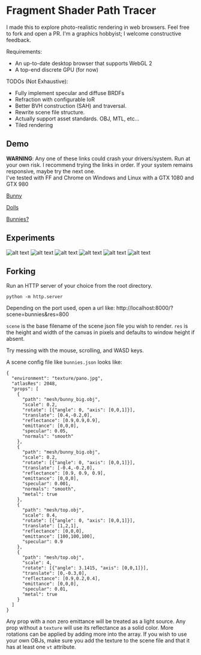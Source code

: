 # Fragment Shader Path Tracer

I made this to explore photo-realistic rendering in web browsers. Feel free to fork and open a PR. I'm a graphics hobbyist; I welcome constructive feedback.
 
Requirements:
* An up-to-date desktop browser that supports WebGL 2
* A top-end discrete GPU (for now)

TODOs (Not Exhaustive):
* Fully implement specular and diffuse BRDFs
* Refraction with configurable IoR
* Better BVH construction (SAH) and traversal.
* Rewrite scene file structure.
* Actually support asset standards. OBJ, MTL, etc...
* Tiled rendering

## Demo

**WARNING**: Any one of these links could crash your drivers/system. Run at your own risk. I recommend trying the links in order. If your system remains responsive, maybe try the next one.  
I've tested with FF and Chrome on Windows and Linux with a GTX 1080 and GTX 980

[Bunny](http://apbodnar.github.io/FSPT/index.html?scene=bunny&res=400)

[Dolls](http://apbodnar.github.io/FSPT/index.html?scene=wood&res=400)

[Bunnies?](http://apbodnar.github.io/FSPT/index.html?scene=bunnies&res=400)


## Experiments

![alt text](images/hands.png)
![alt text](images/dragbunn.png)
![alt text](images/dragon.png)
![alt text](images/fairy.png)
![alt text](images/wood.png)
![alt text](images/sib.png)

## Forking

Run an HTTP server of your choice from the root directory.

`python -m http.server`

Depending on the port used, open a url like: http://localhost:8000/?scene=bunnies&res=800

`scene` is the base filename of the scene json file you wish to render.
`res` is the height and width of the canvas in pixels and defaults to window height if absent.

Try messing with the mouse, scrolling, and WASD keys.

A scene config file like `bunnies.json` looks like:

```
{
  "environment": "texture/pano.jpg",
  "atlasRes": 2048,
  "props": [
    {
      "path": "mesh/bunny_big.obj",
      "scale": 0.2,
      "rotate": [{"angle": 0, "axis": [0,0,1]}],
      "translate": [0.4,-0.2,0],
      "reflectance": [0.9,0.9,0.9],
      "emittance": [0,0,0],
      "specular": 0.05,
      "normals": "smooth"
    },
    {
      "path": "mesh/bunny_big.obj",
      "scale": 0.2,
      "rotate": [{"angle": 0, "axis": [0,0,1]}],
      "translate": [-0.4,-0.2,0],
      "reflectance": [0.9, 0.9, 0.9],
      "emittance": [0,0,0],
      "specular": 0.001,
      "normals": "smooth",
      "metal": true
    },
    {
      "path": "mesh/top.obj",
      "scale": 0.4,
      "rotate": [{"angle": 0, "axis": [0,0,1]}],
      "translate": [1,2,1],
      "reflectance": [0,0,0],
      "emittance": [100,100,100],
      "specular": 0.9
    },
    {
      "path": "mesh/top.obj",
      "scale": 4,
      "rotate": [{"angle": 3.1415, "axis": [0,0,1]}],
      "translate": [0,-0.3,0],
      "reflectance": [0.9,0.2,0.4],
      "emittance": [0,0,0],
      "specular": 0.01,
      "metal": true
    }
  ]
}
```

Any prop with a non zero emittance will be treated as a light source. Any prop without a `texture` will use its reflectance as a solid color. More rotations can be applied by adding more into the array.
If you wish to use your own OBJs, make sure you add the texture to the scene file and that it has at least one `vt` attribute.
